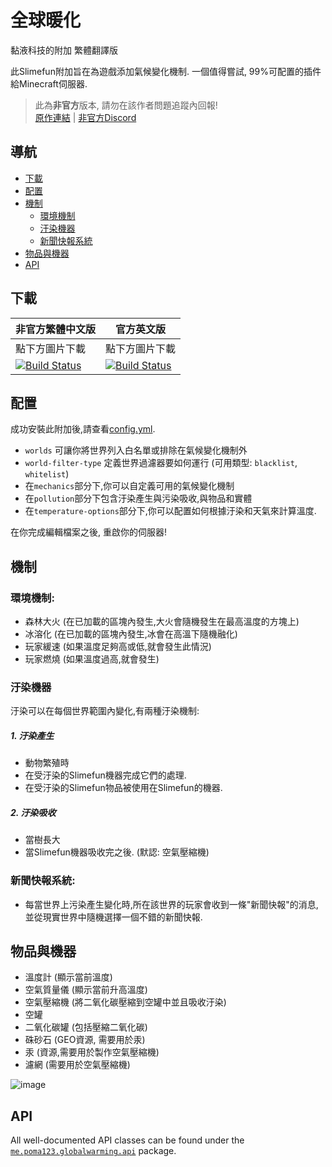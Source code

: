 # 全球暖化
黏液科技的附加 繁體翻譯版<br>

此Slimefun附加旨在為遊戲添加氣候變化機制.
一個值得嘗試, 99%可配置的插件給Minecraft伺服器.

> 此為**非官方**版本, 請勿在該作者問題追蹤內回報! <br>
> [原作連結](https://github.com/poma123/GlobalWarming) | [非官方Discord](https://discord.gg/GF4CwjFXT9)

## 導航
* [下載](#下載)
* [配置](#配置)
* [機制](#機制)
  * [環境機制](#環境機制)
  * [汙染機器](#汙染機器)
  * [新聞快報系統](#新聞快報系統)
* [物品與機器](#物品與機器)
* [API](#api)

## 下載
| 非官方繁體中文版 | 官方英文版 |
| -------- | -------- |
| 點下方圖片下載 | 點下方圖片下載 |
| [![Build Status](https://xMikux.github.io/builds/SlimeTraditionalTranslation/GlobalWarming/master/badge.svg)](https://xMikux.github.io/builds/SlimeTraditionalTranslation/GlobalWarming/master) | [![Build Status](https://thebusybiscuit.github.io/builds/poma123/GlobalWarming/master/badge.svg)](https://thebusybiscuit.github.io/builds/poma123/GlobalWarming/master) |

## 配置
成功安裝此附加後,請查看[config.yml](https://github.com/xMikux/GlobalWarming/tree/master/src/main/resources/config.yml).
- `worlds` 可讓你將世界列入白名單或排除在氣候變化機制外
- `world-filter-type` 定義世界過濾器要如何運行 (可用類型: ``blacklist``, ``whitelist``)
- 在`mechanics`部分下,你可以自定義可用的氣候變化機制
- 在`pollution`部分下包含汙染產生與污染吸收,與物品和實體
- 在`temperature-options`部分下,你可以配置如何根據汙染和天氣來計算溫度.

在你完成編輯檔案之後, 重啟你的伺服器!
## 機制
### 環境機制:

- 森林大火 (在已加載的區塊內發生,大火會隨機發生在最高溫度的方塊上)
- 冰溶化 (在已加載的區塊內發生,冰會在高溫下隨機融化)
- 玩家緩速 (如果溫度足夠高或低,就會發生此情況)
- 玩家燃燒 (如果溫度過高,就會發生)

### 汙染機器
汙染可以在每個世界範圍內變化,有兩種汙染機制:

##### 1. 汙染產生
- 動物繁殖時
- 在受汙染的Slimefun機器完成它們的處理.
- 在受汙染的Slimefun物品被使用在Slimefun的機器.

##### 2. 汙染吸收
- 當樹長大
- 當Slimefun機器吸收完之後. (默認: 空氣壓縮機)

### 新聞快報系統:
- 每當世界上污染產生變化時,所在該世界的玩家會收到一條"新聞快報"的消息,並從現實世界中隨機選擇一個不錯的新聞快報.

## 物品與機器
- 溫度計 (顯示當前溫度)
- 空氣質量儀 (顯示當前升高溫度)
- 空氣壓縮機 (將二氧化碳壓縮到空罐中並且吸收汙染)
- 空罐
- 二氧化碳罐 (包括壓縮二氧化碳)
- 硃砂石 (GEO資源, 需要用於汞)
- 汞 (資源,需要用於製作空氣壓縮機)
- 濾網 (需要用於空氣壓縮機)

![image](https://user-images.githubusercontent.com/25465545/96293130-90bcfa80-0fea-11eb-9f16-d57105148973.png)
## API
All well-documented API classes can be found under the [`me.poma123.globalwarming.api`](https://github.com/poma123/GlobalWarming/tree/master/src/main/java/me/poma123/globalwarming/api) package.
